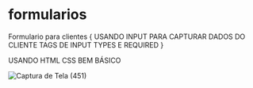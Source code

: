 # formularios
Formulario para clientes 
{ USANDO INPUT PARA CAPTURAR DADOS DO CLIENTE TAGS DE INPUT
TYPES E REQUIRED }

USANDO HTML CSS BEM BÁSICO 

![Captura de Tela (451)](https://user-images.githubusercontent.com/72763804/132109664-a3e23925-c106-4f24-86a3-0dc93f6faff3.png)

